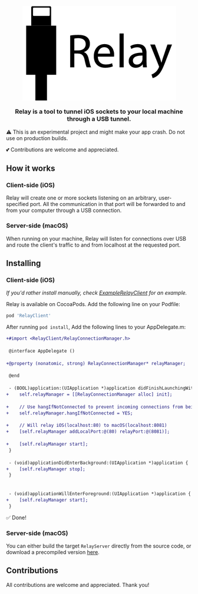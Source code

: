 <h3 align="center">
  <a href="https://github.com/igorlira/relay/blob/master/logo.png">
    <img src="https://github.com/igorlira/relay/blob/master/logo.png?raw=true" alt="Relay">
  </a>
  <p>Relay is a tool to tunnel iOS sockets to your local machine through a USB tunnel.</p>
</h3>

⚠️ This is an experimental project and might make your app crash. Do not use on production builds.

💕 Contributions are welcome and appreciated.

## How it works

### Client-side (iOS)

Relay will create one or more sockets listening on an arbitrary, user-specified port. All the communication in that port will be forwarded to and from your computer through a USB connection.

### Server-side (macOS)

When running on your machine, Relay will listen for connections over USB and route the client's traffic to and from localhost at the requested port.

## Installing

### Client-side (iOS)

_If you'd rather install manually, check [ExampleRelayClient](https://github.com/igorlira/relay/blob/master/ExampleRelayClient) for an example._

Relay is available on CocoaPods. Add the following line on your Podfile:

```ruby
pod 'RelayClient'
```

After running `pod install`, Add the following lines to your AppDelegate.m:

```diff
+#import <RelayClient/RelayConnectionManager.h>

 @interface AppDelegate ()

+@property (nonatomic, strong) RelayConnectionManager* relayManager;

 @end
 
 - (BOOL)application:(UIApplication *)application didFinishLaunchingWithOptions:(NSDictionary *)launchOptions {
+    self.relayManager = [[RelayConnectionManager alloc] init];

+    // Use hangIfNotConnected to prevent incoming connections from being refused if we're not connected over USB
+    self.relayManager.hangIfNotConnected = YES;

+    // Will relay iOS(localhost:80) to macOS(localhost:8081)
+    [self.relayManager addLocalPort:@(80) relayPort:@(8081)];

+    [self.relayManager start];
 }

 - (void)applicationDidEnterBackground:(UIApplication *)application {
+    [self.relayManager stop];
 }


 - (void)applicationWillEnterForeground:(UIApplication *)application {
+    [self.relayManager start];
 }
```

✅ Done!

### Server-side (macOS)

You can either build the target `RelayServer` directly from the source code, or download a precompiled version [here](https://github.com/igorlira/relay/raw/master/RelayServer-macOS.dmg).

## Contributions

All contributions are welcome and appreciated. Thank you!
